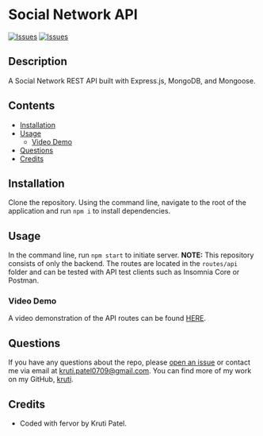 # Social Network API
[![Issues](https://img.shields.io/github/issues/krutipatel07/API-Social-Network)](https://github.com/krutipatel07/API-Social-Network/issues) [![Issues](https://img.shields.io/github/contributors/krutipatel07/API-Social-Network)](https://github.com/krutipatel07/API-Social-Network/graphs/contributors) 

## Description
A Social Network REST API built with Express.js, MongoDB, and Mongoose.

## Contents
* [Installation](#Installation)
* [Usage](#Usage)
   * [Video Demo](#Video-Demo)
* [Questions](#Questions)
* [Credits](#Credits)


## Installation
Clone the repository.  Using the command line, navigate to the root of the application and run `npm i` to install dependencies.  

## Usage
In the command line, run `npm start` to initiate server.  **NOTE:** This repository consists of only the backend.  The routes are located in the `routes/api` folder and can be tested with API test clients such as Insomnia Core or Postman. 
    
### Video Demo
A video demonstration of the API routes can be found [HERE]( https://drive.google.com/file/d/1bHsesVnaYYFxYFJTUPoVVNCCVPMd-xkH/view?usp=sharing).


## Questions
If you have any questions about the repo, please [open an issue](https://github.com/krutipatel07/API-Social-Network/issues) or contact me via email at kruti.patel0709@gmail.com. You can find more of my work on my GitHub, [kruti](https://github.com/krutipatel07/).
    
## Credits
* Coded with fervor by Kruti Patel. 